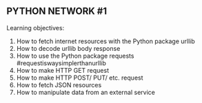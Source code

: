 PYTHON NETWORK #1
-----------------
Learning objectives:
1. How to fetch internet resources with the Python package urllib
2. How to decode urllib body response
3. How to use the Python package requests #requestiswaysimplerthanurllib
4. How to make HTTP GET request
5. How to make HTTP POST/ PUT/ etc. request
6. How to fetch JSON resources
7. How to manipulate data from an external service
